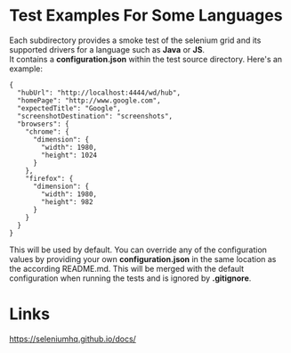 # Test Examples For Some Languages
Each subdirectory provides a smoke test of the selenium grid and its supported drivers for a language such as **Java** or **JS**.  
It contains a **configuration.json** within the test source directory. Here's an example:
```
{
  "hubUrl": "http://localhost:4444/wd/hub",
  "homePage": "http://www.google.com",
  "expectedTitle": "Google",
  "screenshotDestination": "screenshots",
  "browsers": {
    "chrome": {
      "dimension": {
        "width": 1980,
        "height": 1024
      }
    },
    "firefox": {
      "dimension": {
        "width": 1980,
        "height": 982
      }
    }
  }
}
```
This will be used by default. You can override any of the configuration values by providing your own **configuration.json** in the same location as the according README.md. This will be merged with the default configuration when running the tests and is ignored by **.gitignore**.

# Links
https://seleniumhq.github.io/docs/  
